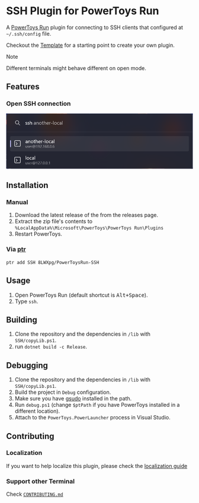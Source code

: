 # SSH Plugin for PowerToys Run

A [PowerToys Run](https://aka.ms/PowerToysOverview_PowerToysRun) plugin for connecting to SSH clients that configured at `~/.ssh/config` file.

Checkout the [Template](https://github.com/8LWXpg/PowerToysRun-PluginTemplate) for a starting point to create your own plugin.

> [!NOTE]
> Different terminals might behave different on open mode.

## Features

### Open SSH connection

![screenshot](./assets/screenshot.png)

## Installation

### Manual

1. Download the latest release of the from the releases page.
2. Extract the zip file's contents to `%LocalAppData%\Microsoft\PowerToys\PowerToys Run\Plugins`
3. Restart PowerToys.

### Via [ptr](https://github.com/8LWXpg/ptr)

```shell
ptr add SSH 8LWXpg/PowerToysRun-SSH
```

## Usage

1. Open PowerToys Run (default shortcut is <kbd>Alt+Space</kbd>).
2. Type `ssh`.

## Building

1. Clone the repository and the dependencies in `/lib` with `SSH/copyLib.ps1`.
2. run `dotnet build -c Release`.

## Debugging

1. Clone the repository and the dependencies in `/lib` with `SSH/copyLib.ps1`.
2. Build the project in `Debug` configuration.
3. Make sure you have [gsudo](https://github.com/gerardog/gsudo) installed in the path.
4. Run `debug.ps1` (change `$ptPath` if you have PowerToys installed in a different location).
5. Attach to the `PowerToys.PowerLauncher` process in Visual Studio.

## Contributing

### Localization

If you want to help localize this plugin, please check the [localization guide](./Localizing.md)

### Support other Terminal

Check [`CONTRIBUTING.md`](./CONTRIBUTING.md)